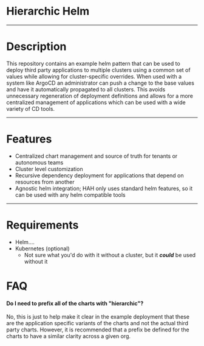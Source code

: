 # Hierarchic Helm

---

# Description

This repository contains an example helm pattern that can be used to deploy
third party applications to multiple clusters using a common set of values while 
allowing for cluster-specific overrides. When used with a system like ArgoCD
an administrator can push a change to the base values and have it automatically
propagated to all clusters. This avoids unnecessary regeneration of deployment
definitions and allows for a more centralized management of applications which
can be used with a wide variety of CD tools.

---

# Features

- Centralized chart management and source of truth for tenants or autonomous teams
- Cluster level customization
- Recursive dependency deployment for applications that depend on resources from another
- Agnostic helm integration; HAH only uses standard helm features, so it can be used with any helm compatible tools

---

# Requirements

- Helm....
- Kubernetes (optional)
  - Not sure what you'd do with it without a cluster, but it ***could*** be used without it

# FAQ

#### Do I need to prefix all of the charts with "hierarchic"?

No, this is just to help make it clear in the example deployment that these are
the application specific variants of the charts and not the actual third party charts.
However, it is recommended that a prefix be defined for the charts to have a similar
clarity across a given org. 